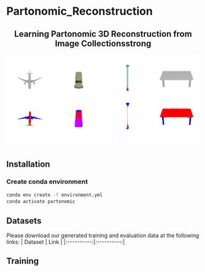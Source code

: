 # Partonomic_Reconstruction
<h2 align="center"><strong>Learning Partonomic 3D Reconstruction from Image Collections</strong>strong</h2>
  
![Qualitative Results](teaser.gif)
## Installation
### Create conda environment
```bash
conda env create -f environment.yml
conda activate partonomic
```
## Datasets
Please download our generated training and evaluation data at the following links:
| Dataset | Link |
|:----------:|:----------:|

## Training

